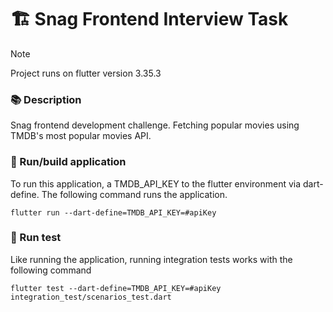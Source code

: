 # 🏗️ Snag Frontend Interview Task

> [!NOTE]
> Project runs on flutter version 3.35.3

### 📚 Description

Snag frontend development challenge. Fetching popular movies using TMDB's most popular movies
API.

### 🚧 Run/build application

To run this application, a TMDB_API_KEY to the flutter environment via dart-define. The following
command runs the application.

```shell
flutter run --dart-define=TMDB_API_KEY=#apiKey
```

### 🚧 Run test

Like running the application, running integration tests works with the following command

```shell
flutter test --dart-define=TMDB_API_KEY=#apiKey integration_test/scenarios_test.dart
```